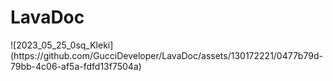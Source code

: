 <h1>LavaDoc</h1>
![2023_05_25_0sq_Kleki](https://github.com/GucciDeveloper/LavaDoc/assets/130172221/0477b79d-79bb-4c06-af5a-fdfd13f7504a)
